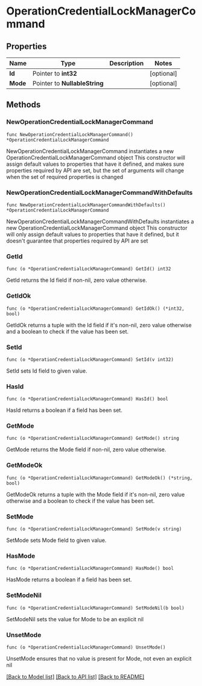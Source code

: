 # OperationCredentialLockManagerCommand

## Properties

Name | Type | Description | Notes
------------ | ------------- | ------------- | -------------
**Id** | Pointer to **int32** |  | [optional] 
**Mode** | Pointer to **NullableString** |  | [optional] 

## Methods

### NewOperationCredentialLockManagerCommand

`func NewOperationCredentialLockManagerCommand() *OperationCredentialLockManagerCommand`

NewOperationCredentialLockManagerCommand instantiates a new OperationCredentialLockManagerCommand object
This constructor will assign default values to properties that have it defined,
and makes sure properties required by API are set, but the set of arguments
will change when the set of required properties is changed

### NewOperationCredentialLockManagerCommandWithDefaults

`func NewOperationCredentialLockManagerCommandWithDefaults() *OperationCredentialLockManagerCommand`

NewOperationCredentialLockManagerCommandWithDefaults instantiates a new OperationCredentialLockManagerCommand object
This constructor will only assign default values to properties that have it defined,
but it doesn't guarantee that properties required by API are set

### GetId

`func (o *OperationCredentialLockManagerCommand) GetId() int32`

GetId returns the Id field if non-nil, zero value otherwise.

### GetIdOk

`func (o *OperationCredentialLockManagerCommand) GetIdOk() (*int32, bool)`

GetIdOk returns a tuple with the Id field if it's non-nil, zero value otherwise
and a boolean to check if the value has been set.

### SetId

`func (o *OperationCredentialLockManagerCommand) SetId(v int32)`

SetId sets Id field to given value.

### HasId

`func (o *OperationCredentialLockManagerCommand) HasId() bool`

HasId returns a boolean if a field has been set.

### GetMode

`func (o *OperationCredentialLockManagerCommand) GetMode() string`

GetMode returns the Mode field if non-nil, zero value otherwise.

### GetModeOk

`func (o *OperationCredentialLockManagerCommand) GetModeOk() (*string, bool)`

GetModeOk returns a tuple with the Mode field if it's non-nil, zero value otherwise
and a boolean to check if the value has been set.

### SetMode

`func (o *OperationCredentialLockManagerCommand) SetMode(v string)`

SetMode sets Mode field to given value.

### HasMode

`func (o *OperationCredentialLockManagerCommand) HasMode() bool`

HasMode returns a boolean if a field has been set.

### SetModeNil

`func (o *OperationCredentialLockManagerCommand) SetModeNil(b bool)`

 SetModeNil sets the value for Mode to be an explicit nil

### UnsetMode
`func (o *OperationCredentialLockManagerCommand) UnsetMode()`

UnsetMode ensures that no value is present for Mode, not even an explicit nil

[[Back to Model list]](../README.md#documentation-for-models) [[Back to API list]](../README.md#documentation-for-api-endpoints) [[Back to README]](../README.md)


